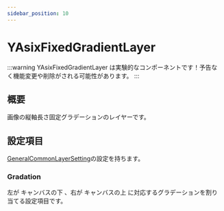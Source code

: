 ```yaml
---
sidebar_position: 10
---
```


# YAsixFixedGradientLayer

:::warning
YAsixFixedGradientLayer は実験的なコンポーネントです！予告なく機能変更や削除がされる可能性があります。
:::

## 概要

画像の縦軸長さ固定グラデーションのレイヤーです。

## 設定項目

[GeneralCommonLayerSetting](./GeneralCommonLayerSetting.md)の設定を持ちます。

### Gradation

左が キャンバスの下 、右が キャンバスの上 に対応するグラデーションを割り当てる設定項目です。
